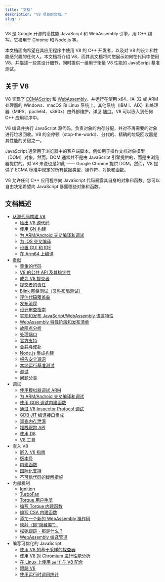 ```yaml
---
title: "文档"
description: "V8 项目的文档。"
slug: /
---
```

V8 是 Google 开源的高性能 JavaScript 和 WebAssembly 引擎，用 C++ 编写。它被用于 Chrome 和 Node.js 等。

本文档面向希望在其应用程序中使用 V8 的 C++ 开发者，以及对 V8 的设计和性能感兴趣的任何人。本文档将介绍 V8，而其余文档将向您展示如何在代码中使用 V8，并描述一些其设计细节，同时提供一组用于衡量 V8 性能的 JavaScript 基准测试。

## 关于 V8

V8 实现了 <a href="https://tc39.es/ecma262/">ECMAScript</a> 和 <a href="https://webassembly.github.io/spec/core/">WebAssembly</a>，并运行在使用 x64、IA-32 或 ARM 处理器的 Windows、macOS 和 Linux 系统上。其他系统（IBM i、AIX）和处理器（MIPS、ppcle64、s390x）由外部维护，详见 [端口](/ports)。V8 可以嵌入到任何 C++ 应用程序中。

V8 编译并执行 JavaScript 源代码，负责对象的内存分配，并对不再需要的对象进行垃圾回收。V8 的全停顿（stop-the-world）、分代的、精确的垃圾回收器是其性能的关键之一。

JavaScript 通常用于浏览器中的客户端脚本，例如用于操作文档对象模型（DOM）对象。然而，DOM 通常并不是由 JavaScript 引擎提供的，而是由浏览器提供的。对 V8 来说也是如此 —— Google Chrome 提供 DOM。然而，V8 提供了 ECMA 标准中规定的所有数据类型、操作符、对象和函数。

V8 允许任何 C++ 应用程序向 JavaScript 代码暴露其自身的对象和函数。您可以自由决定希望向 JavaScript 暴露哪些对象和函数。

## 文档概述

- [从源代码构建 V8](/build)
    - [检出 V8 源代码](/source-code)
    - [使用 GN 构建](/build-gn)
    - [为 ARM/Android 交叉编译和调试](/cross-compile-arm)
    - [为 iOS 交叉编译](/cross-compile-ios)
    - [设置 GUI 和 IDE](/ide-setup)
    - [在 Arm64 上编译](/compile-arm64)
- [贡献](/contribute)
    - [尊重的代码](/respectful-code)
    - [V8 的公共 API 及其稳定性](/api)
    - [成为 V8 提交者](/become-committer)
    - [提交者的责任](/committer-responsibility)
    - [Blink 网络测试（又称布局测试）](/blink-layout-tests)
    - [评估代码覆盖率](/evaluate-code-coverage)
    - [发布流程](/release-process)
    - [设计审查指南](/design-review-guidelines)
    - [实现和发布 JavaScript/WebAssembly 语言特性](/feature-launch-process)
    - [WebAssembly 特性阶段和发布清单](/wasm-shipping-checklist)
    - [故障点分析](/flake-bisect)
    - [处理端口](/ports)
    - [官方支持](/official-support)
    - [合并与修补](/merge-patch)
    - [Node.js 集成构建](/node-integration)
    - [报告安全漏洞](/security-bugs)
    - [本地运行基准测试](/benchmarks)
    - [测试](/test)
    - [问题分类](/triage-issues)
- 调试
    - [使用模拟器调试 ARM](/debug-arm)
    - [为 ARM/Android 交叉编译和调试](/cross-compile-arm)
    - [使用 GDB 调试内建函数](/gdb)
    - [通过 V8 Inspector Protocol 调试](/inspector)
    - [GDB JIT 编译接口集成](/gdb-jit)
    - [调查内存泄漏](/memory-leaks)
    - [堆栈跟踪 API](/stack-trace-api)
    - [使用 D8](/d8)
    - [V8 工具](https://v8.dev/tools)
- 嵌入 V8
    - [嵌入 V8 指南](/embed)
    - [版本号](/version-numbers)
    - [内建函数](/builtin-functions)
    - [国际化支持](/i18n)
    - [不可信代码的缓解措施](/untrusted-code-mitigations)
- 内部机制
    - [Ignition](/ignition)
    - [TurboFan](/turbofan)
    - [Torque 用户手册](/torque)
    - [编写 Torque 内建函数](/torque-builtins)
    - [编写 CSA 内建函数](/csa-builtins)
    - [添加一个新的 WebAssembly 操作码](/webassembly-opcode)
    - [映射（即“隐藏类”）](/hidden-classes)
    - [松弛跟踪 - 那是什么？](/blog/slack-tracking)
    - [WebAssembly 编译管道](/wasm-compilation-pipeline)
- 编写可优化的 JavaScript
    - [使用 V8 的基于采样的探查器](/profile)
    - [使用 V8 对 Chromium 进行性能分析](/profile-chromium)
    - [在 Linux 上使用 `perf` 与 V8 配合](/linux-perf)
    - [跟踪 V8](/trace)
    - [使用运行时调用统计](/rcs)
